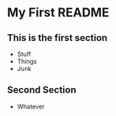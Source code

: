 # My First README

## This is the first section
* Stuff
* Things
* Junk

## Second Section
* Whatever